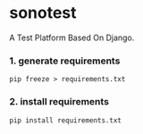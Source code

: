 # sonotest
A Test Platform Based On Django.

### 1. generate requirements
```shell
pip freeze > requirements.txt
```

### 2. install requirements
```shell
pip install requirements.txt
```
